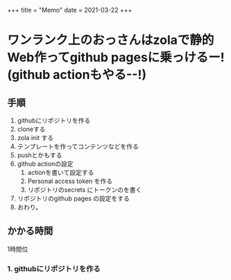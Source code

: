 +++
title = "Memo"
date = 2021-03-22
+++

# ワンランク上のおっさんはzolaで静的Web作ってgithub pagesに乗っけるー!(github actionもやる--!)
## 手順 
1. githubにリポジトリを作る
2. cloneする
3. zola init する
4. テンプレートを作ってコンテンツなどを作る
5. pushとかもする
6. github actionの設定
    1. actionを書いて設定する
    2. Personal access token を作る
    3. リポジトリのsecrets にトークンのを書く
7. リポジトリのgithub pages の設定をする
8. おわり。

## かかる時間
1時間位

### 1. githubにリポジトリを作る



